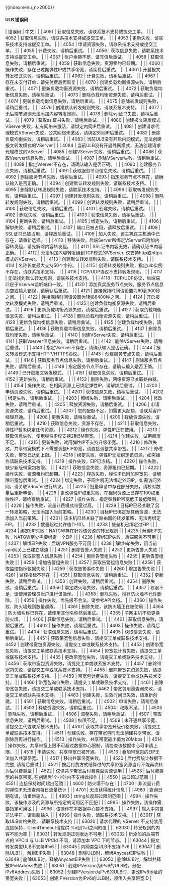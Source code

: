 {{indexmenu_n>2000}}

#### ULB 错误码

| 错误码    | 中文                                                  |           |
| 4051   | 获取信息失败，请联系技术支持或提交工单。                                |           |
| 4052   | 获取信息失败，请联系技术支持或提交工单。                                |           |
| 4053   | 更新失败，请联系技术支持或提交工单。                                  |           |
| 4054   | 申请资源失败，请联系技术支持或提交工单。                                |           |
| 4055   | 计费失败，请稍后重试。                                         |           |
| 4056   | 获取信息失败，请联系技术支持或提交工单。                                |           |
| 4057   | 账户余额不足，请充值后重试。                                      |           |
| 4058   | 获取信息失败，请稍后重试。                                       |           |
| 4059   | 获取信息失败，资源租约已超期。                                     |           |
| 4060   | 操作失败，存在已过期弹性IP或共享带宽，请续费后重试。                         |           |
| 4061   | 开启报文转发模式失败，请稍后重试。                                   |           |
| 4062   | 计费失败，请稍后重试。                                         |           |
| 4067   | 存在未支付订单，请先付费后再恢复                                    |           |
| 4070   | 创建负载均衡资源失败，请稍后重试。                                   |           |
| 4071   | 更新负载均衡资源失败，请稍后重试。                                   |           |
| 4072   | 获取负载均衡信息失败，请稍后重试。                                   |           |
| 4073   | 删除负载均衡资源失败，请稍后重试。                                   |           |
| 4074   | 更新负载均衡信息失败，请稍后重试。                                   |           |
| 4075   | 删除转发规则失败，请稍后重试。                                     |           |
| 4076   | 创建默认转发规则失败，请联系技术支持。                                 |           |
| 4077   | 无后端节点则无法添加内容转发规则。                                   |           |
| 4078   | 删除ssl证书失败，请稍后重试。                                    |           |
| 4079   | 获取ssl证书失败，请稍后重试。                                    |           |
| 4080   | 创建报文转发模式VServer失败，私有网络未激活，请绑定内网IP后重试。               |           |
| 4081   | 创建请求代理模式VServer失败，公共网络未激活，请绑定外网IP后重试。               |           |
| 4082   | 删除负载均衡失败，请稍后重试。                                     |           |
| 4083   | 当前ULB没有开启内网模式，无法创建报文转发模式的VServer                    |           |
| 4084   | 当前ULB没有开启外网模式，无法创建请求代理模式的VServer                    |           |
| 4085   | 创建VServer失败，请稍后重试。                                  |           |
| 4086   | 获取Vserver信息失败，请稍后重试。                                |           |
| 4087   | 删除VServer失败，请稍后重试。                                  |           |
| 4088   | 指定Vserver不存在，请确认输入是否正确。                             |           |
| 4090   | 创建服务节点失败，请稍后重试。                                     |           |
| 4091   | 获取服务节点信息失败，请稍后重试。                                   |           |
| 4092   | 删除服务节点失败，请稍后重试。                                     |           |
| 4093   | 指定服务节点不存在，请确认输入是否正确。                                |           |
| 4094   | 创建默认转发规则失败，请联系技术支持。                                 |           |
| 4095   | 删除默认转发规则失败，请联系技术支持。                                 |           |
| 4096   | 获取转发规则失败，请稍后重试。                                     |           |
| 4097   | 创建转发规则失败，请稍后重试。                                     |           |
| 4098   | 删除转发规则失败，请稍后重试。                                     |           |
| 4099   | 创建转发规则失败，请稍后重试。                                     |           |
| 4100   | 获取信息失败，请稍后重试。                                       |           |
| 4101   | 创建失败，请稍后重试。                                         |           |
| 4102   | 删除失败，请稍后重试。                                         |           |
| 4103   | 获取信息失败，请稍后重试。                                       |           |
| 4104   | 更新失败，请稍后重试。                                         |           |
| 4105   | 绑定失败，请稍后重试。                                         |           |
| 4106   | 解绑失败，请稍后重试。                                         |           |
| 4107   | 端口已被占用，请释放后重试。                                      |           |
| 4108   | SSL证书已被占用，请释放后重试。                                   |           |
| 4109   | 加入失败，该主机在主机池中已存在，请重新选择。                             |           |
| 4110   | 移除失败，后端Server所绑定VServer已附加内容转发组，请先解除内容转发组。          |           |
| 4111   | SSL证书内容无效，请确认证书内容正确。                                |           |
| 4112   | 无法附加内容转发组到TCP模式的VServer, 仅支持http或https模式的VServer。   |           |
| 4113   | 创建默认转发规则失败，请联系技术支持。                                 |           |
| 4114   | 名称长度最大支持50个字符。                                      |           |
| 4115   | 创建转发规则失败，指定ulb实例不存在，请联系技术支持。                        |           |
| 4116   | TCP/UDP协议不支持转发规则。                                   |           |
| 4117   | 无法找到默认转发规则，请联系技术支持。                                 |           |
| 4118   | TCP/UDP协议，后端端口应于Vserver监听端口一致。                      |           |
| 4120   | 添加真实服务节点失败，服务节点信息为空或输入错误，请确认后重试。                    |           |
| 4121   | 连接保持时间请设置为60到900秒之间。                                |           |
| 4122   | 连接保持时间请设置为1到86400秒之间。                               |           |
| 4124   | 开启报文转发模式失败，请稍后重试。                                   |           |
| 4125   | 创建负载均衡资源失败，请稍后重试。                                   |           |
| 4126   | 更新负载均衡资源失败，请稍后重试。                                   |           |
| 4127   | 获取负载均衡信息失败，请稍后重试。                                   |           |
| 4128   | 删除负载均衡资源失败，请稍后重试。                                   |           |
| 4129   | 更新负载均衡信息失败，请稍后重试。                                   |           |
| 4135   | 创建负载均衡失败，请稍后重试。                                     |           |
| 4136   | 获取负载均衡信息失败，请稍后重试。                                   |           |
| 4137   | 删除负载均衡失败，请稍后重试。                                     |           |
| 4140   | 创建VServer失败，请稍后重试。                                  |           |
| 4141   | 获取Vserver信息失败，请稍后重试。                                |           |
| 4142   | 删除VServer失败，请稍后重试。                                  |           |
| 4143   | 指定Vserver不存在，请确认输入是否正确。                             |           |
| 4144   | 报文转发模式不支持HTTP/HTTPS协议。                              |           |
| 4145   | 创建服务节点失败，请稍后重试。                                     |           |
| 4146   | 获取服务节点信息失败，请稍后重试。                                   |           |
| 4147   | 删除服务节点失败，请稍后重试。                                     |           |
| 4148   | 指定服务节点不存在，请确认输入是否正确。                                |           |
| 4149   | 已开启报文转发模式。                                          |           |
| 4151   | 获取信息失败，请稍后重试。                                       |           |
| 4152   | 更新失败，请稍后重试。                                         |           |
| 4153   | 删除失败，网络资源已关联路由器。                                    |           |
| 4154   | 操作失败，在相同资源上已绑定弹性IP，请解绑后重试。                          |           |
| 4200   | 申请资源失败，请稍后重试。                                       |           |
| 4201   | 获取信息失败，请稍后重试。                                       |           |
| 4202   | 绑定失败，请稍后重试。                                         |           |
| 4203   | 解绑失败，请稍后重试。                                         |           |
| 4204   | 修改失败，请稍后重试。                                         |           |
| 4205   | 释放资源失败，请稍后重试。                                       |           |
| 4206   | 申请资源失败，请稍后重试。                                       |           |
| 4207   | 您的配额不足，如需更大配额，请联系客户经理开通。                            |           |
| 4208   | 更新失败，请稍后重试。                                         |           |
| 4209   | 释放资源失败，请稍后重试。                                       |           |
| 4210   | 获取信息失败，资源不存在。                                       |           |
| 4211   | 获取信息失败，弹性IP暂未绑定任何资源。                                |           |
| 4212   | 操作失败，弹性IP正在使用。                                      |           |
| 4213   | 获取信息失败，使用弹性IP仅支持2到5M带宽。                             |           |
| 4214   | 创建失败，试用额度不足。                                        |           |
| 4215   | 更新失败，试用弹性IP不支持升级带宽。                                 |           |
| 4216   | 修改失败，共享带宽模式下不需要调整EIP带宽，请直接调整共享带宽。                   |           |
| 4217   | 修改失败，带宽已达到上限。                                       |           |
| 4218   | 绑定失败，弹性IP无法绑定该资源，如需操作请联系技术支持。                       |           |
| 4219   | 操作失败，EIP已冻结。                                        |           |
| 4220   | 操作失败，缺少新版带宽包权限。                                     |           |
| 4221   | 获取信息失败，资源租约已超期。                                     |           |
| 4222   | 操作失败，资源租约已超期。                                       |           |
| 4223   | 释放失败，弹性IP已附加带宽包，请解除带宽包后重试。                          |           |
| 4224   | 绑定失败，子网主机无法绑定外网IP，如需访问外网，请关联VRouter进行转发。            |           |
| 4225   | 批量申请中存在部分失败，请校对数量后重新申请。                             |           |
| 4226   | 更改弹性IP权重失败，在相同资源上已存在100权重弹性IP，请检查后重试。               |           |
| 4227   | 操作失败，指定弹性IP带宽低于最低限制。                                |           |
| 4228   | 操作失败，流量计费模式带宽过高。                                    |           |
| 4229   | 目标IP已经关联了另一转发策略，无法添加入当前策略。                          |           |
| 4230   | 目标IP已绑定至其他资源，无法添加入当前策略。                             |           |
| 4231   | 该主机已经关联了路由器的转发策略，无法再绑定EIP。                          |           |
| 4232   | 数量超过允许值(1-10)。                                      |           |
| 4233   | 堡垒机已绑定过EIP                                          |           |
| 4234   | 绑定EIP失败：NATGW存在针对该资源的转发规则                           |           |
| 4235   | 解绑EIP失败：NATGW至少需要绑定一个EIP                            |           |
| 4236   | 解绑EIP失败：后端服务不可用                                     |           |
| 4237   | 解绑EIP失败：后端VPN服务不可用                                  |           |
| 4238   | 解绑eip失败，因当前vpn网关上已建立隧道                              |           |
| 4251   | 删除告警人失败                                             |           |
| 4252   | 更新告警人失败                                             |           |
| 4253   | 获取告警人信息失败                                           |           |
| 4254   | 删除告警组失败                                             |           |
| 4255   | 更新告警组失败                                             |           |
| 4256   | 增加告警组失败                                             |           |
| 4257   | 获取告警组信息失败                                           |           |
| 4258   | 获取监控指标数据失败                                          |           |
| 4259   | 获取告警事件失败                                            |           |
| 4260   | 增加告警失败                                              |           |
| 4261   | 监控指标不存在                                             |           |
| 4351   | 获取信息失败，请稍后重试。                                       |           |
| 4352   | 更新失败，请稍后重试。                                         |           |
| 4353   | 创建失败，请稍后重试。                                         |           |
| 4354   | 删除失败，请稍后重试。                                         |           |
| 4356   | 绑定防火墙失败，请稍后重试。                                      |           |
| 4357   | 权限不足，请使用管理员账户进行该操作。                                 |           |
| 4358   | 删除失败，推荐防火墙不允许删除。                                    |           |
| 4359   | 操作失败，优先级不合法，请参考API文档。                               |           |
| 4360   | 操作失败，防火墙规则数量超限。                                     |           |
| 4361   | 删除失败，该防火墙正在被使用                                      |           |
| 4364   | 防火墙名称已存在，请使用其他名称然后重试。                               |           |
| 4365   | 子网主机不能更换防火墙。                                        |           |
| 4400   | 获取信息失败，请稍后重试。                                       |           |
| 4401   | 获取信息失败，请稍后重试。                                       |           |
| 4402   | 操作失败，请稍后重试。                                         |           |
| 4403   | 操作失败，请稍后重试。                                         |           |
| 4404   | 获取信息失败，请稍后重试。                                       |           |
| 4405   | 获取信息失败，请稍后重试。                                       |           |
| 4451   | 获取带宽包信息失败，请提交工单或联系技术支持。                             |           |
| 4452   | 创建带宽包资源失败，请提交工单或联系技术支持。                             |           |
| 4453   | 创建带宽包失败，请提交工单或联系技术支持。                               |           |
| 4454   | 带宽包计费失败，请提交工单或联系技术支持。                               |           |
| 4455   | 更改带宽包失败，请提交工单或联系技术支持。                               |           |
| 4456   | 获取带宽包资源失败，请提交工单或联系技术支持。                             |           |
| 4457   | 删除带宽包失败，请提交工单或联系技术支持。                               |           |
| 4458   | 删除带宽包资源失败，请提交工单或联系技术支持。                             |           |
| 4459   | 带宽包计费失败，请提交工单或联系技术支持。                               |           |
| 4460   | 带宽包询价失败，请提交工单或联系技术支持。                               |           |
| 4461   | 删除带宽包失败，请提交工单或联系技术支持。                               |           |
| 4462   | 带宽包用量查询失败，请提交工单或联系技术支持。                             |           |
| 4463   | 创建失败，生效时间已失效，请重新创建。                                 |           |
| 4501   | 获取信息失败，请稍后重试。                                       |           |
| 4502   | 申请失败，请稍后重试。                                         |           |
| 4503   | 释放资源失败，请稍后重试。                                       |           |
| 4504   | 权限不足。                                               |           |
| 4505   | 删除失败，请稍后重试。                                         |           |
| 4506   | 调整失败，请稍后重试。                                         |           |
| 4507   | 获取信息失败，请稍后重试。                                       |           |
| 4508   | 权限不足。                                               |           |
| 4509   | 未开通共享带宽，请提交工代或联系技术支持。                               |           |
| 4510   | 获取共享带宽升级价格失败，请提交工单或联系技术支持。                          |           |
| 4511   | 创建失败，存在带宽包时无法创建共享带宽，请删除后再进行操作。                      |           |
| 4513   | 操作失败，共享带宽最小值为20Mbps                                 |           |
| 4514   | 操作失败，共享带宽上限不可超过数据中心限制，请检查该数据中心可申请上限。                |           |
| 4515   | 申请失败，共享带宽已被开通。                                      |           |
| 4516   | 叠加带宽包的EIP无法加入共享带宽。                                  |           |
| 4517   | 移出共享带宽失败。                                           |           |
| 4520   | 后付费统计数据不完整, 请稍后重试                                   |           |
| 4521   | 按后付费方式结算过的共享带宽资源当月不能再次转为后付费类型                       |           |
| 4522   | 仅供共享带宽后付费类型资源调用                                     |           |
| 4523   | 后付费类型的共享带宽, 在创建后1个小时内不支持此操作                         |           |
| 4550   | 端口超过范围                                              |           |
| 4551   | 连接保持时间超出范围                                          |           |
| 4600   | 防火墙不存在                                              |           |
| 4700   | 非流量计费的弹性IP无法查询每日流量统计                                |           |
| 4701   | 无法获得统计信息                                            |           |
| 4980   | 查询日期有误，请重新输入。                                       |           |
| 4993   | string长度超过限制范围                                      |           |
| 4994   | 操作失败，该操作涉及的资源与所指定的可用区不匹配                            |           |
| 4995   | 操作失败，该操作需要指定可用区                                     |           |
| 4996   | 该操作在本数据中心暂不支持。                                      |           |
| 4997   | 输入中包含非法字符，请重新输入                                     |           |
| 4999   | 操作失败，请联系技术支持。                                       |           |
| 63017  | 获取ULB价格失败， 请联系技术支持                                  |           |
| 63020  | 请求代理的 VServer 不支持禁用连接保持，ClientTimeout请提供 %d到%d之间的值  |           |
| 63030  | 转发规则的内容不能为空                                         |           |
| 63031  | 转发规则正则表达不可用                                         |           |
| 63032  | 新添加的后端节点的 VPCId 与 ULB VPCId 不同，请添加本 VPC 下的节点。       |           |
| 63044  | 报文转发类型ULB不支持IPv6                                    |           |
| 63045  | 内网类型ULB不支持IPv6                                      |           |
| 63047  | 删除ULB时，解绑EIP失败                                      |           |
| 63048  | 删除ULB时，解绑AnycastEIP失败                               |           |
| 63049  | 删除ULB时，释放AnycastEIP失败                               |           |
| 63050  | 删除ULB时，解绑并释放IPv6Adress失败                            |           |
| 63051  | 创建IPVersion为IPv6的ULB时，分配IPv6Address失败               |           |
| 63052  | 创建IPVersion为IPv6的ULB时，更改IPv6地址的带宽失败                 |           |
| 63053  | 创建IPVersion为IPv6的ULB时，须传入共享带宽ID  |
